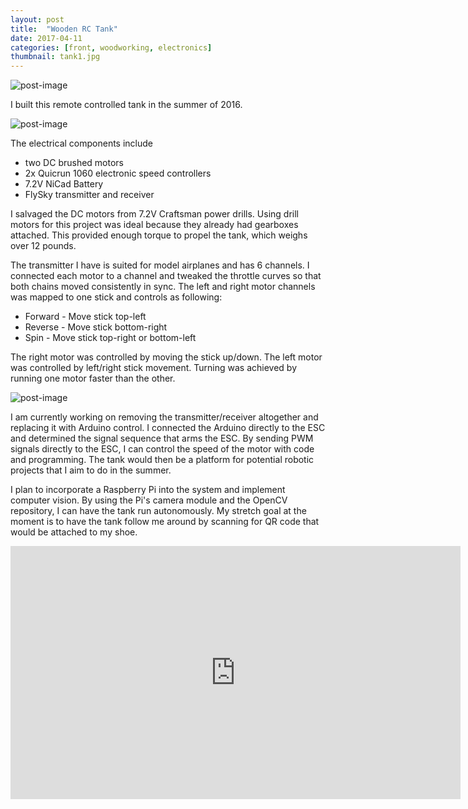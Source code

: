 ```yaml
---
layout: post
title:  "Wooden RC Tank"
date: 2017-04-11
categories: [front, woodworking, electronics]
thumbnail: tank1.jpg
---
```

![post-image]({{site.url}}/assets/tank1.jpg)

I built this remote controlled tank in the summer of 2016.

![post-image]({{site.url}}/assets/tank3.jpg)

The electrical components include
<ul>
<li>two DC brushed motors</li>
<li>2x Quicrun 1060 electronic speed controllers</li>
<li>7.2V NiCad Battery</li>
<li>FlySky transmitter and receiver</li>
</ul>

I salvaged the DC motors from 7.2V Craftsman power drills. Using drill motors for this project
was ideal because they already had gearboxes attached. This provided enough torque to propel
the tank, which weighs over 12 pounds.

The transmitter I have is suited for model airplanes and has 6 channels. I connected each motor to
a channel and tweaked the throttle curves so that both chains moved consistently in sync.
The left and right motor channels was mapped to one stick and controls as following:
<ul>
<li>Forward - Move stick top-left</li>
<li>Reverse - Move stick bottom-right</li>
<li>Spin - Move stick top-right or bottom-left</li>
</ul>
The right motor was controlled by moving the stick up/down. The left motor was controlled
by left/right stick movement. Turning was achieved by running one motor faster than the other.

![post-image]({{site.url}}/assets/tank2.jpg)

I am currently working on removing the transmitter/receiver altogether and replacing it with
Arduino control. I connected the Arduino directly to the ESC and determined the signal sequence
that arms the ESC. By sending PWM signals directly to the ESC, I can control the speed of the
motor with code and programming. The tank would then be a platform for potential robotic
projects that I aim to do in the summer.

I plan to incorporate a Raspberry Pi into the system and implement computer vision. By using the Pi's camera module and the OpenCV repository, I can have the tank run autonomously. My stretch goal at the moment is to have the tank follow me around by scanning for QR code that would be attached to my shoe.

<iframe width="720" height="405" src="https://www.youtube.com/embed/ZYvNLW1jg90" frameborder="0" allowfullscreen></iframe>
